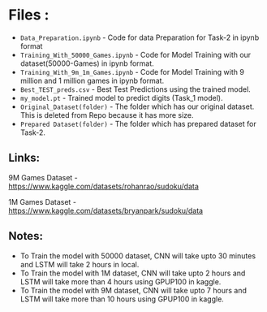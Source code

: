 # Files :

- `Data_Preparation.ipynb` - Code for data Preparation for Task-2 in ipynb format
- `Training_With_50000_Games.ipynb` - Code for Model Training with our dataset(50000-Games) in ipynb format.
- `Training_With_9m_1m_Games.ipynb` - Code for Model Training with 9 million and 1 million games in ipynb format.
- `Best_TEST_preds.csv` - Best Test Predictions using the trained model.
- `my_model.pt` - Trained model to predict digits (Task_1 model).
- `Original_Dataset(folder)` - The folder which has our original dataset. This is deleted from Repo because it has more size.
- `Prepared Dataset(folder)` - The folder which has prepared dataset for Task-2.


## Links: 

9M Games Dataset - https://www.kaggle.com/datasets/rohanrao/sudoku/data

1M Games Dataset - https://www.kaggle.com/datasets/bryanpark/sudoku/data

## Notes: 
- To Train the model with 50000 dataset, CNN will take upto 30 minutes and LSTM will take 2 hours in local.
- To Train the model with 1M dataset, CNN will take upto 2 hours and LSTM will take more than 4 hours using GPUP100 in kaggle.
- To Train the model with 9M dataset, CNN will take upto 7 hours and LSTM will take more than 10 hours using GPUP100 in kaggle.